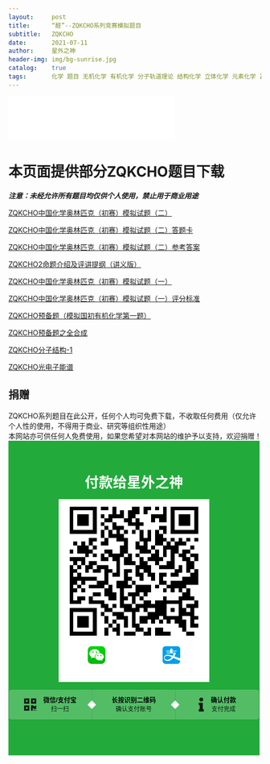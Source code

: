 ```yaml
---
layout:     post
title:      “醛”--ZQKCHO系列竞赛模拟题目
subtitle:   ZQKCHO
date:       2021-07-11
author:     星外之神
header-img: img/bg-sunrise.jpg
catalog:    true
tags:       化学 题目 无机化学 有机化学 分子轨道理论 结构化学 立体化学 元素化学 ZQKCHO
--- 
```


<iframe frameborder="no" border="0" marginwidth="0" marginheight="0" width="330" height="86" src="//music.163.com/outchain/player?type=2&id=1440425388&auto=1&height=66"></iframe>

# 本页面提供部分ZQKCHO题目下载
***注意：未经允许所有题目均仅供个人使用，禁止用于商业用途***

[ZQKCHO中国化学奥林匹克（初赛）模拟试题（二）](https://gitee.com/wszqkzqk/HMOcalculations/raw/master/ZQKCHO/ZQKCHO%E4%B8%AD%E5%9B%BD%E5%8C%96%E5%AD%A6%E5%A5%A5%E6%9E%97%E5%8C%B9%E5%85%8B%EF%BC%88%E5%88%9D%E8%B5%9B%EF%BC%89%E6%A8%A1%E6%8B%9F%E8%AF%95%E9%A2%98%EF%BC%88%E4%BA%8C%EF%BC%89.pdf)

[ZQKCHO中国化学奥林匹克（初赛）模拟试题（二）答题卡](https://gitee.com/wszqkzqk/HMOcalculations/raw/master/ZQKCHO/ZQKCHO%E4%B8%AD%E5%9B%BD%E5%8C%96%E5%AD%A6%E5%A5%A5%E6%9E%97%E5%8C%B9%E5%85%8B%EF%BC%88%E5%88%9D%E8%B5%9B%EF%BC%89%E6%A8%A1%E6%8B%9F%E8%AF%95%E9%A2%98%EF%BC%88%E4%BA%8C%EF%BC%89_%E7%AD%94%E9%A2%98%E5%8D%A1w.pdf)

[ZQKCHO中国化学奥林匹克（初赛）模拟试题（二）参考答案](https://gitee.com/wszqkzqk/HMOcalculations/raw/master/ZQKCHO/ZQKCHO%E4%B8%AD%E5%9B%BD%E5%8C%96%E5%AD%A6%E5%A5%A5%E6%9E%97%E5%8C%B9%E5%85%8B%EF%BC%88%E5%88%9D%E8%B5%9B%EF%BC%89%E6%A8%A1%E6%8B%9F%E8%AF%95%E9%A2%98%EF%BC%88%E4%BA%8C%EF%BC%89%E5%8F%82%E8%80%83%E7%AD%94%E6%A1%88.pdf)

[ZQKCHO2命题介绍及评讲提纲（讲义版）](https://gitee.com/wszqkzqk/HMOcalculations/raw/master/ZQKCHO/ZQKCHO2%E5%91%BD%E9%A2%98%E4%BB%8B%E7%BB%8D%E5%8F%8A%E8%AF%84%E8%AE%B2%E6%8F%90%E7%BA%B2(%E8%AE%B2%E4%B9%89%E7%89%88).pdf)

[ZQKCHO中国化学奥林匹克（初赛）模拟试题（一）](https://gitee.com/wszqkzqk/HMOcalculations/raw/master/ZQKCHO/ZQKCHO%E5%85%A8%E5%9B%BD%E9%AB%98%E4%B8%AD%E7%94%9F%E5%8C%96%E5%AD%A6%E7%AB%9E%E8%B5%9B(%E5%88%9D%E8%B5%9B)%E6%A8%A1%E6%8B%9F%E8%AF%95%E9%A2%98.pdf)

[ZQKCHO中国化学奥林匹克（初赛）模拟试题（一）评分标准](https://github.com/wszqkzqk/HMOcalculations/raw/master/ZQKCHO/ZQKCHO%E8%AF%84%E5%88%86%E6%A0%87%E5%87%86.pdf)

[ZQKCHO预备题（模拟国初有机化学第一题）](https://gitee.com/wszqkzqk/HMOcalculations/raw/master/ZQKCHO/ZQKCHO%E9%A2%84%E5%A4%87%E9%A2%98(%E6%A8%A1%E6%8B%9F%E5%9B%BD%E5%88%9D%E6%9C%89%E6%9C%BA%E5%8C%96%E5%AD%A6%E7%AC%AC%E4%B8%80%E9%A2%98).pdf)

[ZQKCHO预备题之全合成](https://gitee.com/wszqkzqk/HMOcalculations/raw/master/ZQKCHO/ZQKCHO%E9%A2%84%E5%A4%87%E9%A2%98%E4%B9%8B%E5%85%A8%E5%90%88%E6%88%90.pdf)

[ZQKCHO分子结构-1](https://gitee.com/wszqkzqk/HMOcalculations/raw/master/ZQKCHO/ZQKCHO-%E5%88%86%E5%AD%90%E7%BB%93%E6%9E%84-1.pdf)

[ZQKCHO光电子能谱](https://gitee.com/wszqkzqk/HMOcalculations/raw/master/ZQKCHO/ZQKCHO-%E5%85%89%E7%94%B5%E5%AD%90%E8%83%BD%E8%B0%B1-1.pdf)

## 捐赠  
ZQKCHO系列题目在此公开，任何个人均可免费下载，不收取任何费用（仅允许个人性的使用，不得用于商业、研究等组织性用途）  
本网站亦可供任何人免费使用，如果您希望对本网站的维护予以支持，欢迎捐赠！  
![](/img/donate.jpg)
